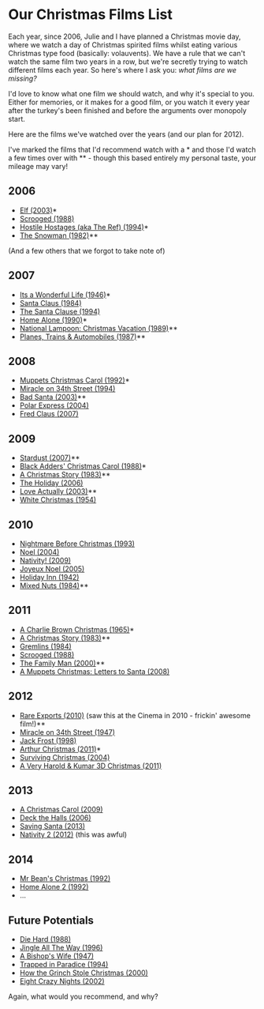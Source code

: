 # Our Christmas Films List

Each year, since 2006, Julie and I have planned a Christmas movie day, where we watch a day of Christmas spirited films whilst eating various Christmas type food (basically: volauvents). We have a rule that we can't watch the same film two years in a row, but we're secretly trying to watch different films each year. So here's where I ask you: *what films are we missing?*

<!--more-->

I'd love to know what one film we should watch, and why it's special to you. Either for memories, or it makes for a good film, or you watch it every year after the turkey's been finished and before the arguments over monopoly start.

Here are the films we've watched over the years (and our plan for 2012).

I've marked the films that I'd recommend watch with a \* and those I'd watch a few times over with \*\* - though this based entirely my personal taste, your mileage may vary!

## 2006

- [Elf (2003)](http://www.imdb.com/title/tt0319343/ "Elf (2003) - IMDb")*
- [Scrooged (1988)](http://www.imdb.com/title/tt0096061/ "Scrooged (1988) - IMDb")
- [Hostile Hostages (aka The Ref) (1994)](http://www.imdb.com/title/tt0110955/ "The Ref (1994) - IMDb")*
- [The Snowman (1982)](http://www.imdb.com/title/tt0084701/ "The Snowman (1982) - IMDb")**

(And a few others that we forgot to take note of)

## 2007

- [Its a Wonderful Life (1946)](http://www.imdb.com/title/tt0038650/ "It&#x27;s a Wonderful Life (1946) - IMDb")*
- [Santa Claus (1984)](http://www.imdb.com/title/tt0089961/ "Santa Claus (1985) - IMDb")
- [The Santa Clause (1994)](http://www.imdb.com/title/tt0111070/ "The Santa Clause (1994) - IMDb")
- [Home Alone (1990)](http://www.imdb.com/title/tt0099785/ "Home Alone (1990) - IMDb")*
- [National Lampoon: Christmas Vacation (1989)](http://www.imdb.com/title/tt0097958/ "Christmas Vacation (1989) - IMDb")**
- [Planes, Trains &amp; Automobiles (1987)](http://www.imdb.com/title/tt0093748/ "Planes, Trains &#x26; Automobiles (1987) - IMDb")**

## 2008

- [Muppets Christmas Carol (1992)](http://www.imdb.com/title/tt0104940/ "The Muppet Christmas Carol (1992) - IMDb")*
- [Miracle on 34th Street (1994)](http://www.imdb.com/title/tt0110527/ "Miracle on 34th Street (1994) - IMDb")
- [Bad Santa (2003)](http://www.imdb.com/title/tt0307987/ "Bad Santa (2003) - IMDb")**
- [Polar Express (2004)](http://www.imdb.com/title/tt0338348/ "The Polar Express (2004) - IMDb")
- [Fred Claus (2007)](http://www.imdb.com/title/tt0486583/ "Fred Claus (2007) - IMDb")

## 2009

- [Stardust (2007)](http://www.imdb.com/title/tt0486655/ "Stardust (2007) - IMDb")**
- [Black Adders' Christmas Carol (1988)](http://www.imdb.com/title/tt0094754/ "Blackadder&#x27;s Christmas Carol (TV 1988) - IMDb")*
- [A Christmas Story (1983)](http://www.imdb.com/title/tt0085334/ "A Christmas Story (1983) - IMDb")**
- [The Holiday (2006)](http://www.imdb.com/title/tt0457939/ "The Holiday (2006) - IMDb")
- [Love Actually (2003)](http://www.imdb.com/title/tt0314331/ "Love Actually (2003) - IMDb")**
- [White Christmas (1954)](http://www.imdb.com/title/tt0047673/ "White Christmas (1954) - IMDb")

## 2010

- [Nightmare Before Christmas (1993)](http://www.imdb.com/title/tt0107688/ "The Nightmare Before Christmas (1993) - IMDb")
- [Noel (2004)](http://www.imdb.com/title/tt0383534/ "Noel (2004) - IMDb")
- [Nativity! (2009)](http://www.imdb.com/title/tt1242447/ "Nativity! (2009) - IMDb")
- [Joyeux Noel (2005)](http://www.imdb.com/title/tt0424205/ "Joyeux Noel (2005) - IMDb")
- [Holiday Inn (1942)](http://www.imdb.com/title/tt0034862/ "Holiday Inn (1942) - IMDb")
- [Mixed Nuts (1984)](http://www.imdb.com/title/tt0110538/)**

## 2011

- [A Charlie Brown Christmas (1965)](http://www.imdb.com/title/tt0059026/)*
- [A Christmas Story (1983)](http://www.imdb.com/title/tt0085334/ "A Christmas Story (1983) - IMDb")**
- [Gremlins (1984)](http://www.imdb.com/title/tt0087363/)
- [Scrooged (1988)](http://www.imdb.com/title/tt0096061/ "Scrooged (1988) - IMDb")
- [The Family Man (2000)](http://www.imdb.com/title/tt0218967/)**
- [A Muppets Christmas: Letters to Santa (2008)](http://www.imdb.com/title/tt1292569/)

## 2012

- [Rare Exports (2010)](http://www.imdb.com/title/tt1401143/) (saw this at the Cinema in 2010 - frickin' awesome film!)**
- [Miracle on 34th Street (1947)](http://www.imdb.com/title/tt0039628/)
- [Jack Frost (1998)](http://www.imdb.com/title/tt0141109/ "Jack Frost (1998) - IMDb")
- [Arthur Christmas (2011)](http://www.imdb.com/title/tt1430607/)*
- [Surviving Christmas (2004)](http://uk.imdb.com/title/tt0252028/)
- [A Very Harold & Kumar 3D Christmas (2011)](http://www.imdb.com/title/tt1268799/)

## 2013

- [A Christmas Carol (2009)](http://www.imdb.com/title/tt1067106/)
- [Deck the Halls (2006)](http://www.imdb.com/title/tt0790604/)
- [Saving Santa (2013)](http://www.imdb.com/title/tt2204315/)
- [Nativity 2 (2012)](http://www.imdb.com/title/tt2089750/) (this was awful)

## 2014

- [Mr Bean's Christmas (1992)](http://www.imdb.com/title/tt0365495/)
- [Home Alone 2 (1992)](http://www.imdb.com/title/tt0104431/)
- ...

## Future Potentials

- [Die Hard (1988)](http://www.imdb.com/title/tt0095016/)
- [Jingle All The Way (1996)](http://www.imdb.com/title/tt0116705/ "Jingle All the Way (1996) - IMDb")
- [A Bishop's Wife (1947)](http://www.imdb.com/title/tt0039190/)
- [Trapped in Paradice (1994)](http://www.imdb.com/title/tt0111477/)
- [How the Grinch Stole Christmas (2000)](http://www.imdb.com/title/tt0170016/)
- [Eight Crazy Nights (2002)](http://www.imdb.com/title/tt0271263/?ref_=fn_al_tt_2)

Again, what would you recommend, and why?
